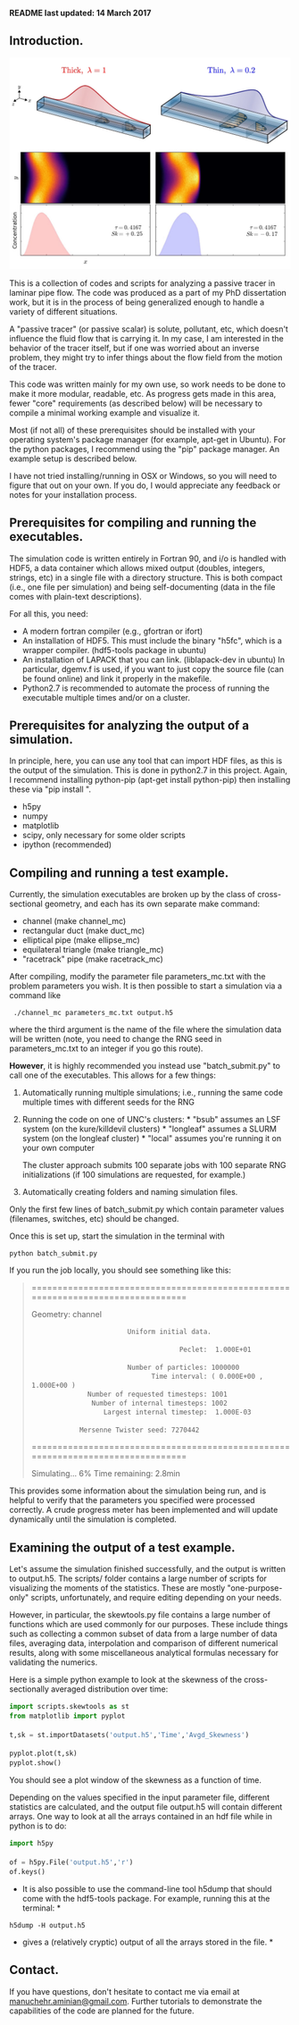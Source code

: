 **README last updated: 14 March 2017**

## Introduction.

![preview](web_images/pipevid0180.png)

This is a collection of codes and scripts for 
analyzing a passive tracer in 
laminar pipe flow. The code was produced 
as a part of my PhD dissertation work, 
but it is in the process of being generalized 
enough to handle a variety of different situations. 

A "passive tracer" (or passive scalar) is solute, 
pollutant, etc, which doesn't influence the fluid flow 
that is carrying it. In my case, I am interested 
in the behavior of the tracer itself, but 
if one was worried about an inverse problem, 
they might try to infer things about the flow 
field from the motion of the tracer.

This code was written mainly for my own use, so 
work needs to be done to make it more modular,
readable, etc. As progress gets made in this 
area, fewer "core" requirements (as described below) 
will be necessary to compile a minimal 
working example and visualize it.

Most (if not all) of these prerequisites should 
be installed with your operating system's package 
manager (for example, apt-get in Ubuntu). 
For the python packages, I recommend using 
the "pip" package manager. An example setup 
is described below.

I have not tried installing/running in 
OSX or Windows, so you will need to figure 
that out on your own. If you do, I would 
appreciate any feedback or notes for 
your installation process.


## Prerequisites for compiling and running the executables.


The simulation code is written entirely in Fortran 90, 
and i/o is handled with HDF5, a data container which 
allows mixed output (doubles, integers, strings, etc) 
in a single file with a directory structure. This is 
both compact (i.e., one file per simulation) and 
being self-documenting (data in the file
comes with plain-text descriptions).

For all this, you need:

 - A modern fortran compiler (e.g., gfortran or ifort)
 - An installation of HDF5. This must include the binary "h5fc", 
   which is a wrapper compiler. (hdf5-tools package in ubuntu)
 - An installation of LAPACK that you can link. (liblapack-dev in ubuntu)
   In particular, dgemv.f is used, if you want to just copy the 
   source file (can be found online) and link it properly in the makefile.
 - Python2.7 is recommended to automate the process of running 
   the executable multiple times and/or on a cluster.


## Prerequisites for analyzing the output of a simulation.


In principle, here, you can use any tool that can 
import HDF files, as this is the output of the simulation.
This is done in python2.7 in this project. Again, 
I recommend installing python-pip (apt-get install python-pip) 
then installing these via "pip install <package>".

 - h5py
 - numpy
 - matplotlib
 - scipy, only necessary for some older scripts
 - ipython (recommended)


## Compiling and running a test example.


Currently, the simulation executables are broken up by 
the class of cross-sectional geometry, and each has its own 
separate make command:

 - channel (make channel_mc)
 - rectangular duct (make duct_mc)
 - elliptical pipe (make ellipse_mc) 
 - equilateral triangle (make triangle_mc)
 - "racetrack" pipe (make racetrack_mc)

After compiling, modify the parameter file parameters_mc.txt 
with the problem parameters you wish. It is then possible 
to start a simulation via a command like

     ./channel_mc parameters_mc.txt output.h5

where the third argument is the name of the file where 
the simulation data will be written (note, you need 
to change the RNG seed in parameters_mc.txt to an 
integer if you go this route).

**However**, it is highly recommended you instead 
use "batch_submit.py" to call one of the executables. 
This allows for a few things:

  1. Automatically running multiple simulations; i.e., 
    running the same code multiple times with different 
    seeds for the RNG
  2. Running the code on one of UNC's clusters:
    * "bsub" assumes an LSF system (on the kure/killdevil clusters)
    * "longleaf" assumes a SLURM system (on the longleaf cluster)
    * "local" assumes you're running it on your own computer

     The cluster approach submits 100 separate jobs with 100 separate 
     RNG initializations (if 100 simulations are requested, for example.)

  3. Automatically creating folders and naming simulation files.

Only the first few lines of batch_submit.py which contain 
parameter values (filenames, switches, etc) should be changed.

Once this is set up, start the simulation in the terminal with 

```
python batch_submit.py
```

If you run the job locally, you should see something like this:

>
>================================================================================
> 
>Geometry: channel
> 
>                             Uniform initial data.
> 
>                                          Peclet:  1.000E+01
> 
>                             Number of particles: 1000000
>                                   Time interval: ( 0.000E+00 ,  1.000E+00 )
>                   Number of requested timesteps: 1001
>                    Number of internal timesteps: 1002
>                       Largest internal timestep:  1.000E-03
> 
>                 Mersenne Twister seed: 7270442
> 
>================================================================================
> 
>Simulating...   6%   Time remaining:   2.8min
>


This provides some information about the simulation being 
run, and is helpful to verify that the parameters you specified 
were processed correctly. A crude progress meter has been implemented
and will update dynamically until the simulation is completed.


## Examining the output of a test example.

Let's assume the simulation finished successfully, and the output 
is written to output.h5. The scripts/ folder contains a large number of 
scripts for visualizing the moments of the statistics. 
These are mostly "one-purpose-only" scripts, unfortunately, and require 
editing depending on your needs. 

However, in particular, the skewtools.py file contains a large number of 
functions which are used commonly for our purposes. These 
include things such as collecting a common subset of data from a 
large number of data files, averaging data, interpolation and comparison 
of different numerical results, along with some miscellaneous 
analytical formulas necessary for validating the numerics. 

Here is a simple python example to look at the skewness of the 
cross-sectionally averaged distribution over time:

```python
import scripts.skewtools as st
from matplotlib import pyplot

t,sk = st.importDatasets('output.h5','Time','Avgd_Skewness')

pyplot.plot(t,sk)
pyplot.show()
```

You should see a plot window of the skewness as a function of time.

Depending on the values specified in the input parameter file, 
different statistics are calculated, and the output file output.h5 
will contain different arrays. One way to look at all the arrays 
contained in an hdf file while in python is to do:

```python
import h5py

of = h5py.File('output.h5','r')
of.keys()
```

* It is also possible to use the command-line tool h5dump that should come with the hdf5-tools package. For example, running this at the terminal: *

```
h5dump -H output.h5 
```

* gives a (relatively cryptic) 
output of all the arrays stored in the file. *


## Contact.


If you have questions, don't hesitate to contact me via 
email at manuchehr.aminian@gmail.com. Further tutorials to 
demonstrate the capabilities of the code are planned for the future.

